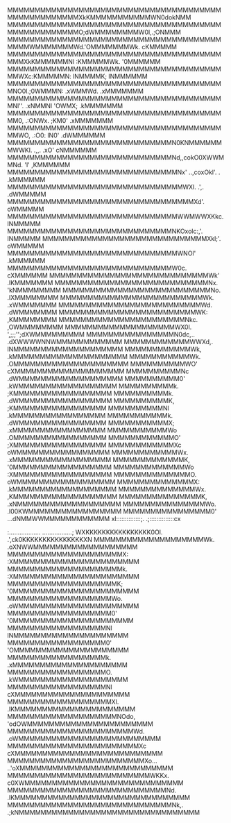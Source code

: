 MMMMMMMMMMMMMMMMMMMMMMMMMMMMMMMMMMMMMMMMMMMMMMMMMMMMXkKMMMMMMMMMMMWN0dokNMM
MMMMMMMMMMMMMMMMMMMMMMMMMMMMMMMMMMMMMMMMMMMMMMMMMMMMO;dWMMMMMMMMW0l,.;ONMMM
MMMMMMMMMMMMMMMMMMMMMMMMMMMMMMMMMMMMMMMMMMMWMMMMMMMWd.'OMMMMMMMWk.  cKMMMMM
MMMMMMMMMMMMMMMMMMMMMMMMMMMMMMMMMMMMMMMMMMXkKMMMMMMNl  :KMMMMMWk.  '0MMMMMM
MMMMMMMMMMMMMMMMMMMMMMMMMMMMMMMMMMMMMMMMMWXc:KMMMMMN:   lNMMMMK;   lNMMMMMM
MMMMMMMMMMMMMMMMMMMMMMMMMMMMMMMMMMMMMMMMNO0l.;0WMMMN:   .xWMMWd.  .xMMMMMMM
MMMMMMMMMMMMMMMMMMMMMMMMMMMMMMMMMMMMMMMMNl''. .xNMMNl    'OWMX;   .kMMMMMMM
MMMMMMMMMMMMMMMMMMMMMMMMMMMMMMMMMMMMMMMMM0,    .:ONWx.    ;KM0'   .xMMMMMMM
MMMMMMMMMMMMMMMMMMMMMMMMMMMMMMMMMMMMMMMMMWO,     .:O0:     lN0'   .dWMMMMMM
MMMMMMMMMMMMMMMMMMMMMMMMMMMMMMN0KNMMMMMMMWWKl.     .,,.    .xO'    cNMMMMMM
MMMMMMMMMMMMMMMMMMMMMMMMMMMMMMNd,,cokO0XWWMMNd.             'l'    ,KMMMMMM
MMMMMMMMMMMMMMMMMMMMMMMMMMMMMMMNx'    ..,coxOkl'.            .     .kMMMMMM
MMMMMMMMMMMMMMMMMMMMMMMMMMMMMMMMWXl.         .',.                  .dWMMMMM
MMMMMMMMMMMMMMMMMMMMMMMMMMMMMMMMMMXd'.                              oWMMMMM
MMMMMMMMMMMMMMMMMMMMMMMMMMMMMMMWWMWWXKkc.                           lNMMMMM
MMMMMMMMMMMMMMMMMMMMMMMMMMMMMMNKOxolc:,'.                           lNMMMMM
MMMMMMMMMMMMMMMMMMMMMMMMMMMMMMXkl;'.                                oWMMMMM
MMMMMMMMMMMMMMMMMMMMMMMMMMMMMMMWNOl'                               .kMMMMMM
MMMMMMMMMMMMMMMMMMMMMMMMMMMMMMW0c.                                 cXMMMMMM
MMMMMMMMMMMMMMMMMMMMMMMMMMMMMWk'                                 .lKMMMMMMM
MMMMMMMMMMMMMMMMMMMMMMMMMMMMNx.                                 'kNMMMMMMMM
MMMMMMMMMMMMMMMMMMMMMMMMMMMNo.                                  .lXMMMMMMMM
MMMMMMMMMMMMMMMMMMMMMMMMMMWk.                                    .xWMMMMMMM
MMMMMMMMMMMMMMMMMMMMMMMMMMWd.                                    .dWMMMMMMM
MMMMMMMMMMMMMMMMMMMMMMMMMWK:                                     ,KMMMMMMMM
MMMMMMMMMMMMMMMMMMMMMMMNkc.                                     ,OWMMMMMMMM
MMMMMMMMMMMMMMMMMMMMWX0l.                              ',;;;'';dXWMMMMMMMMM
MMMMMMMMMMMMMMMMN0dc,..                              .dXWWWWNNWMMMMMMMMMMMM
MMMMMMMMMMMMWWXd,.                                   lNMMMMMMMMMMMMMMMMMMMM
MMMMMMMMMMMMWk,                                     .kMMMMMMMMMMMMMMMMMMMMM
MMMMMMMMMMMWk.                                      .OMMMMMMMMMMMMMMMMMMMMM
MMMMMMMMMMWO'                                        cXMMMMMMMMMMMMMMMMMMMM
MMMMMMMMMMNc                                         .dWMMMMMMMMMMMMMMMMMMM
MMMMMMMMMM0'                                          .kWMMMMMMMMMMMMMMMMMM
MMMMMMMMMMk.                                           ;KMMMMMMMMMMMMMMMMMM
MMMMMMMMMMk.                                           .dWMMMMMMMMMMMMMMMMM
MMMMMMMMMMK,                                            ;KMMMMMMMMMMMMMMMMM
MMMMMMMMMMNl                                            .kMMMMMMMMMMMMMMMMM
MMMMMMMMMMMk.                                           .dWMMMMMMMMMMMMMMMM
MMMMMMMMMMMX;                                           .xMMMMMMMMMMMMMMMMM
MMMMMMMMMMMWo                                           .OMMMMMMMMMMMMMMMMM
MMMMMMMMMMMMO'                                          ;XMMMMMMMMMMMMMMMMM
MMMMMMMMMMMMXc                                          oWMMMMMMMMMMMMMMMMM
MMMMMMMMMMMMWx.                                        .xMMMMMMMMMMMMMMMMMM
MMMMMMMMMMMMMK,                                        '0MMMMMMMMMMMMMMMMMM
MMMMMMMMMMMMMWo                                        :XMMMMMMMMMMMMMMMMMM
MMMMMMMMMMMMMMO.                                       oWMMMMMMMMMMMMMMMMMM
MMMMMMMMMMMMMMX:                                      .kMMMMMMMMMMMMMMMMMMM
MMMMMMMMMMMMMMWx.                                     ,KMMMMMMMMMMMMMMMMMMM
MMMMMMMMMMMMMMMK,                                    .xNMMMMMMMMMMMMMMMMMMM
MMMMMMMMMMMMMMMWo.                                  .l00KWMMMMMMMMMMMMMMMMM
MMMMMMMMMMMMMMMM0'                                    ...dNMMWWMMMMMMMMMMMM
xl::::::::::::::;.                                       .;::::::::::::::cx
                                                                           
:..................                                      .................;
WXKKKKKKKKKKKKKKKK0Ol.                              .',ck0KKKKKKKKKKKKKKKXN
MMMMMMMMMMMMMMMMMMMMWk.                           .oXNWWMMMMMMMMMMMMMMMMMMM
MMMMMMMMMMMMMMMMMMMMMX:                           :XMMMMMMMMMMMMMMMMMMMMMMM
MMMMMMMMMMMMMMMMMMMMMk.                           :XMMMMMMMMMMMMMMMMMMMMMMM
MMMMMMMMMMMMMMMMMMMMK;                            '0MMMMMMMMMMMMMMMMMMMMMMM
MMMMMMMMMMMMMMMMMMMWo.                            .oWMMMMMMMMMMMMMMMMMMMMMM
MMMMMMMMMMMMMMMMMMM0'                              '0MMMMMMMMMMMMMMMMMMMMMM
MMMMMMMMMMMMMMMMMMNl                                lNMMMMMMMMMMMMMMMMMMMMM
MMMMMMMMMMMMMMMMMM0'                                'OMMMMMMMMMMMMMMMMMMMMM
MMMMMMMMMMMMMMMMMMk.                                .xMMMMMMMMMMMMMMMMMMMMM
MMMMMMMMMMMMMMMMMMO.                                .kWMMMMMMMMMMMMMMMMMMMM
MMMMMMMMMMMMMMMMMMNl                                cXMMMMMMMMMMMMMMMMMMMMM
MMMMMMMMMMMMMMMMMMMXl.                            .lKMMMMMMMMMMMMMMMMMMMMMM
MMMMMMMMMMMMMMMMMMMMNOdo,                      'odOWMMMMMMMMMMMMMMMMMMMMMMM
MMMMMMMMMMMMMMMMMMMMMMMWd.                    .oWMMMMMMMMMMMMMMMMMMMMMMMMMM
MMMMMMMMMMMMMMMMMMMMMMMMXc                    cXMMMMMMMMMMMMMMMMMMMMMMMMMMM
MMMMMMMMMMMMMMMMMMMMMMMMMXo...            ..'oXMMMMMMMMMMMMMMMMMMMMMMMMMMMM
MMMMMMMMMMMMMMMMMMMMMMMMMMWKKx.           c0XWMMMMMMMMMMMMMMMMMMMMMMMMMMMMM
MMMMMMMMMMMMMMMMMMMMMMMMMMMMMNd.        .lKMMMMMMMMMMMMMMMMMMMMMMMMMMMMMMMM
MMMMMMMMMMMMMMMMMMMMMMMMMMMMMMNk,.    .;kNMMMMMMMMMMMMMMMMMMMMMMMMMMMMMMMMM
